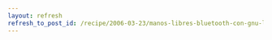 ```yaml
---
layout: refresh
refresh_to_post_id: /recipe/2006-03-23/manos-libres-bluetooth-con-gnu-linux
---
```

